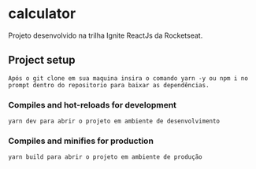 # calculator

Projeto desenvolvido na trilha Ignite ReactJs da Rocketseat.

## Project setup
```
Após o git clone em sua maquina insira o comando yarn -y ou npm i no prompt dentro do repositorio para baixar as dependências.
```

### Compiles and hot-reloads for development
```
yarn dev para abrir o projeto em ambiente de desenvolvimento
```

### Compiles and minifies for production
```
yarn build para abrir o projeto em ambiente de produção
```